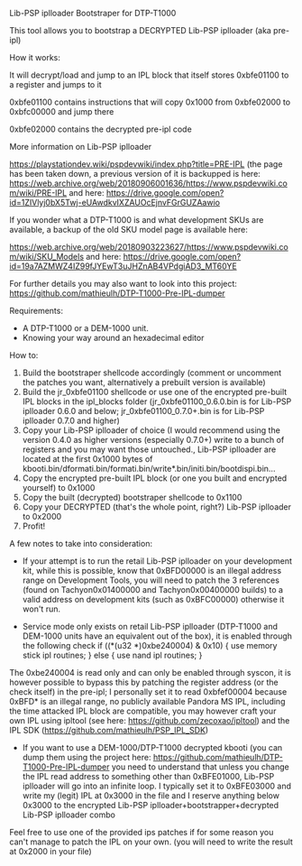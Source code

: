 Lib-PSP iplloader Bootstraper for DTP-T1000

This tool allows you to bootstrap a DECRYPTED Lib-PSP iplloader (aka pre-ipl)

How it works: 

It will decrypt/load and jump to an IPL block that itself stores 0xbfe01100 to a register and jumps to it

0xbfe01100 contains instructions that will copy 0x1000 from 0xbfe02000 to 0xbfc00000 and jump there

0xbfe02000 contains the decrypted pre-ipl code

More information on Lib-PSP iplloader 

https://playstationdev.wiki/pspdevwiki/index.php?title=PRE-IPL (the page has been taken down, a previous version of it is backupped is here: https://web.archive.org/web/20180906001636/https://www.pspdevwiki.com/wiki/PRE-IPL and here: https://drive.google.com/open?id=1ZIVlyj0bX5Twj-eUAwdkvIXZAUOcEjnvFGrGUZAawio


If you wonder what a DTP-T1000 is and what development SKUs are available, a backup of the old SKU model page is available here: 

https://web.archive.org/web/20180903223627/https://www.pspdevwiki.com/wiki/SKU_Models and here: 
https://drive.google.com/open?id=19a7AZMWZ4IZ99fJYEwT3uJHZnAB4VPdgiAD3_MT60YE

For further details you may also want to look into this project: https://github.com/mathieulh/DTP-T1000-Pre-IPL-dumper

Requirements: 

- A DTP-T1000 or a DEM-1000 unit.
- Knowing your way around an hexadecimal editor


How to:


1. Build the bootstraper shellcode accordingly (comment or uncomment the patches you want, alternatively a prebuilt version is available)
2. Build the jr_0xbfe01100 shellcode or use one of the encrypted pre-built IPL blocks in the ipl_blocks folder (jr_0xbfe01100_0.6.0.bin is for Lib-PSP iplloader 0.6.0 and below; jr_0xbfe01100_0.7.0+.bin is for Lib-PSP iplloader 0.7.0 and higher)
3. Copy your Lib-PSP iplloader of choice (I would recommend using the version 0.4.0 as higher versions (especially 0.7.0+) write to a bunch of registers and you may want those untouched., Lib-PSP iplloader are located at the first 0x1000 bytes of kbooti.bin/dformati.bin/formati.bin/write*.bin/initi.bin/bootdispi.bin...
4. Copy the encrypted pre-built IPL block (or one you built and encrypted yourself) to 0x1000
5. Copy the built (decrypted) bootstraper shellcode to 0x1100
6. Copy your DECRYPTED (that's the whole point, right?) Lib-PSP iplloader to 0x2000
7. Profit! 

A few notes to take into consideration: 

* If your attempt is to run the retail Lib-PSP iplloader on your development kit, while this is possible, know that 0xBFD00000 is an illegal address range on Development Tools, 
you will need to patch the 3 references (found on Tachyon0x01400000 and Tachyon0x00400000 builds) to a valid address on development kits (such as 0xBFC00000) otherwise it won't run.

* Service mode only exists on retail Lib-PSP iplloader (DTP-T1000 and DEM-1000 units have an equivalent out of the box), it is enabled through the following check if ((*(u32 *)0xbe240004) & 0x10)
{
    use memory stick ipl routines;
}
else
{
   use nand ipl routines;
}

The 0xbe240004 is read only and can only be enabled through syscon, it is however possible to bypass this by patching the register address (or the check itself) in the pre-ipl; I personally set it to read 0xbfef00004
because 0xBFD* is an illegal range, no publicly available Pandora MS IPL, including the time attacked IPL block are compatible, you may however craft your own IPL using ipltool (see here: https://github.com/zecoxao/ipltool) and the IPL SDK (https://github.com/mathieulh/PSP_IPL_SDK)

* If you want to use a DEM-1000/DTP-T1000 decrypted kbooti (you can dump them using the project here: https://github.com/mathieulh/DTP-T1000-Pre-IPL-dumper
you need to understand that unless you change the IPL read address to something other than 0xBFE01000, Lib-PSP iplloader will go into an infinite loop.
I typically set it to 0xBFE03000 and write my (legit) IPL at 0x3000 in the file and I reserve anything below 0x3000 to the encrypted Lib-PSP iplloader+bootstrapper+decrypted Lib-PSP iplloader combo

Feel free to use one of the provided ips patches if for some reason you can't manage to patch the IPL on your own. (you will need to write the result at 0x2000 in your file)




